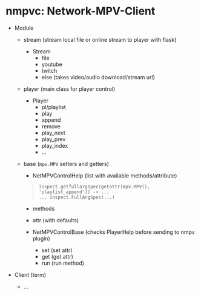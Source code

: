 # nmpvc: Network-MPV-Client

* Module
  * stream (stream local file or online stream to player with flask)

    * Stream
      * file
      * youtube
      * twitch
      * else (takes video/audio download/stream url)

  * player (main class for player control)

    * Player
      * pl/playlist
      * play
      * append
      * remove
      * play_next
      * play_prev
      * play_index
      * ...

  * base (`mpv.MPV` setters and getters)

    * NetMPVControlHelp (list with available methods/attribute)
    > `inspect.getfullargspec(getattr(mpv.MPV(), 'playlist_append')) -> ...`<br/>
    > `... inspect.FullArgSpec(...)`

      * methods
      * attr (with defaults)

    * NetMPVControlBase (checks PlayerHelp before sending to nmpv plugin)
      * set (set attr)
      * get (get attr)
      * run (run method)

* Client (term)
  * ...
